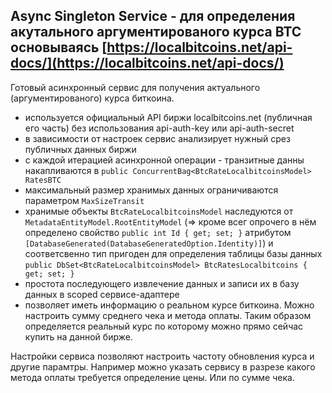 ## Async Singleton Service - для определения акутального аргументированого курса BTC основываясь [https://localbitcoins.net/api-docs/](https://localbitcoins.net/api-docs/)

Готовый асинхронный сервис для получения актуального (аргументированого) курса биткоина.

- используется официальный API биржи localbitcoins.net (публичная его часть) без использования api-auth-key или api-auth-secret
- в зависимости от настроек сервис анализирует нужный срез публичных данных биржи
- с каждой итерацией асинхронной операции - транзитные данны накапливаются в `public ConcurrentBag<BtcRateLocalbitcoinsModel> RatesBTC`
- максимальный размер хранимых данных ограничиваются параметром `MaxSizeTransit`
- хранимые объекты `BtcRateLocalbitcoinsModel` наследуются от `MetadataEntityModel.RootEntityModel` (=> кроме всег опрочего в нём определено свойство `public int Id { get; set; }` атрибутом `[DatabaseGenerated(DatabaseGeneratedOption.Identity)]`) и соответсвенно тип пригоден для определения таблицы базы данных `public DbSet<BtcRateLocalbitcoinsModel> BtcRatesLocalbitcoins { get; set; }`
- простота последующего извлечение данных и записи их в базу данных в scoped сервисе-адаптере
- позволяет иметь информацию о реальном курсе биткоина. Можно настроить сумму среднего чека и метода оплаты. Таким образом определяется реальный курс по которому можно прямо сейчас купить на данной бирже.

Настройки сервиса позволяют настроить частоту обновления курса и другие парамтры. Например можно указать сервису в разрезе какого метода оплаты требуется определение цены. Или по сумме чека.
